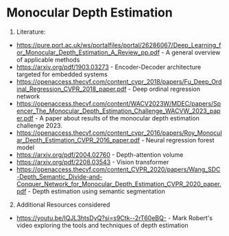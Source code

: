 # Monocular Depth Estimation

1. Literature:
 - https://pure.port.ac.uk/ws/portalfiles/portal/26286067/Deep_Learning_for_Monocular_Depth_Estimation_A_Review_pp.pdf - A general overview of applicable methods
 - https://arxiv.org/pdf/1903.03273 - Encoder-Decoder architecture targeted for embedded systems
 - https://openaccess.thecvf.com/content_cvpr_2018/papers/Fu_Deep_Ordinal_Regression_CVPR_2018_paper.pdf - Deep ordinal regression network
 - https://openaccess.thecvf.com/content/WACV2023W/MDEC/papers/Spencer_The_Monocular_Depth_Estimation_Challenge_WACVW_2023_paper.pdf - A paper about results of the monocular depth estimation challenge 2023.
 - https://openaccess.thecvf.com/content_cvpr_2016/papers/Roy_Monocular_Depth_Estimation_CVPR_2016_paper.pdf - Neural regression forest model
 - https://arxiv.org/pdf/2004.02760 - Depth-attention volume
 - https://arxiv.org/pdf/2208.03543 - Vision transformer
 - https://openaccess.thecvf.com/content_CVPR_2020/papers/Wang_SDC-Depth_Semantic_Divide-and-Conquer_Network_for_Monocular_Depth_Estimation_CVPR_2020_paper.pdf - Depth estimation using semantic segmentation

2. Additional Resources considered
 - https://youtu.be/IQJL3htsDyQ?si=s9Ctk--2rT60eBQ- - Mark Robert's video exploring the tools and techniques of depth estimation
